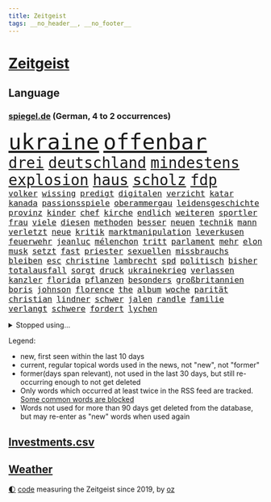 ```yaml
---
title: Zeitgeist
tags: __no_header__, __no_footer__
---
```


# [Zeitgeist](https://oliz.io/zeitgeist/)

## Language

<h3><a href="https://www.spiegel.de" target="_blank">spiegel.de</a> (German, 4 to 2 occurrences)</h3>
<p style="font-family:monospace">
<span style="font-size:32pt"><a href="news_links.html#ukraine" class="current">ukraine</a></span>
<span style="font-size:32pt"><a href="news_links.html#offenbar" class="current">offenbar</a></span>
<br>
<span style="font-size:22pt"><a href="news_links.html#drei" class="current">drei</a></span>
<span style="font-size:22pt"><a href="news_links.html#deutschland" class="current">deutschland</a></span>
<span style="font-size:22pt"><a href="news_links.html#mindestens" class="current">mindestens</a></span>
<span style="font-size:22pt"><a href="news_links.html#explosion" class="current">explosion</a></span>
<span style="font-size:22pt"><a href="news_links.html#haus" class="current">haus</a></span>
<span style="font-size:22pt"><a href="news_links.html#scholz" class="current">scholz</a></span>
<span style="font-size:22pt"><a href="news_links.html#fdp" class="current">fdp</a></span>
<br>
<span style="font-size:12pt"><a href="news_links.html#volker" class="current">volker</a></span>
<span style="font-size:12pt"><a href="news_links.html#wissing" class="current">wissing</a></span>
<span style="font-size:12pt"><a href="news_links.html#predigt" class="current">predigt</a></span>
<span style="font-size:12pt"><a href="news_links.html#digitalen" class="current">digitalen</a></span>
<span style="font-size:12pt"><a href="news_links.html#verzicht" class="current">verzicht</a></span>
<span style="font-size:12pt"><a href="news_links.html#katar" class="current">katar</a></span>
<span style="font-size:12pt"><a href="news_links.html#kanada" class="current">kanada</a></span>
<span style="font-size:12pt"><a href="news_links.html#passionsspiele" class="new">passionsspiele</a></span>
<span style="font-size:12pt"><a href="news_links.html#oberammergau" class="new">oberammergau</a></span>
<span style="font-size:12pt"><a href="news_links.html#leidensgeschichte" class="new">leidensgeschichte</a></span>
<span style="font-size:12pt"><a href="news_links.html#provinz" class="current">provinz</a></span>
<span style="font-size:12pt"><a href="news_links.html#kinder" class="current">kinder</a></span>
<span style="font-size:12pt"><a href="news_links.html#chef" class="current">chef</a></span>
<span style="font-size:12pt"><a href="news_links.html#kirche" class="current">kirche</a></span>
<span style="font-size:12pt"><a href="news_links.html#endlich" class="current">endlich</a></span>
<span style="font-size:12pt"><a href="news_links.html#weiteren" class="current">weiteren</a></span>
<span style="font-size:12pt"><a href="news_links.html#sportler" class="current">sportler</a></span>
<span style="font-size:12pt"><a href="news_links.html#frau" class="current">frau</a></span>
<span style="font-size:12pt"><a href="news_links.html#viele" class="current">viele</a></span>
<span style="font-size:12pt"><a href="news_links.html#diesen" class="current">diesen</a></span>
<span style="font-size:12pt"><a href="news_links.html#methoden" class="new">methoden</a></span>
<span style="font-size:12pt"><a href="news_links.html#besser" class="current">besser</a></span>
<span style="font-size:12pt"><a href="news_links.html#neuen" class="current">neuen</a></span>
<span style="font-size:12pt"><a href="news_links.html#technik" class="current">technik</a></span>
<span style="font-size:12pt"><a href="news_links.html#mann" class="current">mann</a></span>
<span style="font-size:12pt"><a href="news_links.html#verletzt" class="current">verletzt</a></span>
<span style="font-size:12pt"><a href="news_links.html#neue" class="current">neue</a></span>
<span style="font-size:12pt"><a href="news_links.html#kritik" class="current">kritik</a></span>
<span style="font-size:12pt"><a href="news_links.html#marktmanipulation" class="current">marktmanipulation</a></span>
<span style="font-size:12pt"><a href="news_links.html#leverkusen" class="current">leverkusen</a></span>
<span style="font-size:12pt"><a href="news_links.html#feuerwehr" class="current">feuerwehr</a></span>
<span style="font-size:12pt"><a href="news_links.html#jeanluc" class="current">jeanluc</a></span>
<span style="font-size:12pt"><a href="news_links.html#mélenchon" class="current">mélenchon</a></span>
<span style="font-size:12pt"><a href="news_links.html#tritt" class="current">tritt</a></span>
<span style="font-size:12pt"><a href="news_links.html#parlament" class="current">parlament</a></span>
<span style="font-size:12pt"><a href="news_links.html#mehr" class="current">mehr</a></span>
<span style="font-size:12pt"><a href="news_links.html#elon" class="current">elon</a></span>
<span style="font-size:12pt"><a href="news_links.html#musk" class="current">musk</a></span>
<span style="font-size:12pt"><a href="news_links.html#setzt" class="current">setzt</a></span>
<span style="font-size:12pt"><a href="news_links.html#fast" class="current">fast</a></span>
<span style="font-size:12pt"><a href="news_links.html#priester" class="current">priester</a></span>
<span style="font-size:12pt"><a href="news_links.html#sexuellen" class="current">sexuellen</a></span>
<span style="font-size:12pt"><a href="news_links.html#missbrauchs" class="current">missbrauchs</a></span>
<span style="font-size:12pt"><a href="news_links.html#bleiben" class="current">bleiben</a></span>
<span style="font-size:12pt"><a href="news_links.html#esc" class="current">esc</a></span>
<span style="font-size:12pt"><a href="news_links.html#christine" class="current">christine</a></span>
<span style="font-size:12pt"><a href="news_links.html#lambrecht" class="current">lambrecht</a></span>
<span style="font-size:12pt"><a href="news_links.html#spd" class="current">spd</a></span>
<span style="font-size:12pt"><a href="news_links.html#politisch" class="current">politisch</a></span>
<span style="font-size:12pt"><a href="news_links.html#bisher" class="current">bisher</a></span>
<span style="font-size:12pt"><a href="news_links.html#totalausfall" class="new">totalausfall</a></span>
<span style="font-size:12pt"><a href="news_links.html#sorgt" class="current">sorgt</a></span>
<span style="font-size:12pt"><a href="news_links.html#druck" class="current">druck</a></span>
<span style="font-size:12pt"><a href="news_links.html#ukrainekrieg" class="current">ukrainekrieg</a></span>
<span style="font-size:12pt"><a href="news_links.html#verlassen" class="current">verlassen</a></span>
<span style="font-size:12pt"><a href="news_links.html#kanzler" class="current">kanzler</a></span>
<span style="font-size:12pt"><a href="news_links.html#florida" class="current">florida</a></span>
<span style="font-size:12pt"><a href="news_links.html#pflanzen" class="current">pflanzen</a></span>
<span style="font-size:12pt"><a href="news_links.html#besonders" class="current">besonders</a></span>
<span style="font-size:12pt"><a href="news_links.html#großbritannien" class="current">großbritannien</a></span>
<span style="font-size:12pt"><a href="news_links.html#boris" class="current">boris</a></span>
<span style="font-size:12pt"><a href="news_links.html#johnson" class="current">johnson</a></span>
<span style="font-size:12pt"><a href="news_links.html#florence" class="new">florence</a></span>
<span style="font-size:12pt"><a href="news_links.html#the" class="current">the</a></span>
<span style="font-size:12pt"><a href="news_links.html#album" class="current">album</a></span>
<span style="font-size:12pt"><a href="news_links.html#woche" class="current">woche</a></span>
<span style="font-size:12pt"><a href="news_links.html#parität" class="new">parität</a></span>
<span style="font-size:12pt"><a href="news_links.html#christian" class="current">christian</a></span>
<span style="font-size:12pt"><a href="news_links.html#lindner" class="current">lindner</a></span>
<span style="font-size:12pt"><a href="news_links.html#schwer" class="current">schwer</a></span>
<span style="font-size:12pt"><a href="news_links.html#jalen" class="new">jalen</a></span>
<span style="font-size:12pt"><a href="news_links.html#randle" class="new">randle</a></span>
<span style="font-size:12pt"><a href="news_links.html#familie" class="current">familie</a></span>
<span style="font-size:12pt"><a href="news_links.html#verlangt" class="current">verlangt</a></span>
<span style="font-size:12pt"><a href="news_links.html#schwere" class="current">schwere</a></span>
<span style="font-size:12pt"><a href="news_links.html#fordert" class="current">fordert</a></span>
<span style="font-size:12pt"><a href="news_links.html#lychen" class="new">lychen</a></span>
</p>
<details>
<summary>Stopped using...</summary>
<p class="former" style="font-size:12pt">
asche(568) gefüllt(568) toni(568) energien(567) erfahren(567) geschrieben(567) kriminelle(567) strafmaßnahmen(567) verwendet(567) attackieren(566) aufmerksamkeit(566) eindruck(566) gewaltige(566) gäste(566) kommunen(566) kündigung(566) liste(566) maria(566) verhältnis(566) atlantik(565) krankenhäuser(565) körper(565) maß(565) rechtsextremismus(565) schweigt(565) sekunden(565) vergeben(565) versprach(565) atmosphäre(564) brücke(564) coronawelle(564) co₂(564) ddr(564) gekostet(564) verlängerung(564) versäumnisse(564) 400(563) ausfallen(563) erholung(563) gesagt(563) jahrzehnte(563) jens(563) kritisierte(563) portugal(563) stets(563) street(563) taten(563) belarussischen(562) bewaffnete(562) brauchte(562) fuhr(562) hintergründe(562) klaren(562) tore(562) verdächtiger(562) vorher(562) anwalt(561) befindet(561) csuchef(561) entwurf(561) fallzahlen(561) gelassen(561) hans(561) julia(561) kriminellen(561) neueste(561) peru(561) rassistischer(561) reißt(561) software(561) standort(561) verdachts(561) verhängen(561) zahlreichen(561) bereich(560) dadurch(560) eugh(560) gedenken(560) kochinstituts(560) leeren(560) material(560) nutzte(560) rettungskräfte(560) texas(560) tieren(560) wütet(560) äußert(560) abstimmen(559) coronafälle(559) erheblich(559) erwartungen(559) gebrochen(559) infektion(559) kündigen(559) lakers(559) lüge(559) lügen(559) sichern(559) smith(559) sprengstoff(559) vermehrt(559) version(559) vertrauen(559) anbieter(558) angesteckt(558) aufnehmen(558) august(558) digitaler(558) schüssen(558) setzte(558) verwirrung(558) werke(558) angenommen(557) begrenzen(557) botschaften(557) ministerpräsidenten(557) norbert(557) philip(557) schnelltests(557) schwindet(557) spektakulär(557) umso(557) 2011(556) bewertet(556) bezahlt(556) breit(556) bundesstaat(556) coronahilfen(556) dauern(556) erlassen(556) meint(556) politikerinnen(556) schlimmsten(556) werben(556) siegen(555) abwehr(554) bestehen(554) mode(554) razzien(554) demokratische(553) frische(553) hotels(553) härter(553) netanyahu(553) verbände(553) fahrrad(552) institut(552) kryptowährung(552) 2030(551) angerichtet(551) anlass(551) mieter(551) neuauflage(551) hund(550) siegte(549) trainiert(549) 600(548) eigentümer(548) emissionen(548) gefangene(548) stadion(548) torhüter(548) festgestellt(547) überschwemmungen(547) deutsches(546) gold(546) beiträge(545) eigener(545) gaben(545) juristisch(545) monats(545) störung(545) tiefen(545) vorgaben(545) gestürzt(544) rettete(544) wind(544) begründet(543) achten(542) verwickelt(542) vorne(542) beteiligen(541) gewahrsam(541) gouverneur(541) spektakuläre(541) mama(540) rose(540) status(540) tennisprofi(540) rückstand(539) hinten(538) hoffnungen(538) landet(538) nationalen(538) einschätzung(537) saintgermain(536) sydney(536) syrer(536) verkürzt(536) nation(535) kapitel(533) wandel(533) leider(532) vermissen(532) händler(531) stört(531) begangen(530) hausarrest(530) hinterlässt(529) iranischen(529) jurist(529) grünenchefin(528) schock(527) afrikas(526) gerieten(526) ministerien(526) coronaauflagen(524) bundesnetzagentur(523) olympia(523) rückblick(523) vorgenommen(522) riesiges(521) lockerungen(520) kanadas(518) prägte(518) massaker(517) smartphones(517) zdf(517) kleinkind(516) staatlichen(516) sperren(515) staatsoberhaupt(515) eingeräumt(514) geflohen(513) überfordert(513) ausgaben(512) coronaimpfungen(511) topspiel(511) weltmeisterschaft(507) bundespräsidenten(505) fotografieren(504) strukturen(502) gesetzlichen(500) heimsieg(500) rätseln(500) hagen(499) antony(498) befunden(490) berühmtesten(489) geheime(489) erzieher(488) abhilfe(486) coronawochenüberblick(483) woelki(479) uskapitol(477) wetterdienst(472) 95(459) technische(459) glasgow(458) langjährige(458) bestens(454) ungemütlich(439) extremwetter(437) behindern(436) anfeindungen(429) 20jährige(427) bahnverkehr(425) indiens(420) zusammenbruch(419) orte(402) rum(401) untermauert(399) strecken(396) erschoss(391) 15jähriger(385) verlag(375) höchster(374) tabu(369) financial(365) mindeststeuer(365) umständen(362) zufriedener(360) erschüttern(359) niemandem(357) forschende(356) raumfahrt(352) holz(349) auszeichnung(347) genesen(347) vorreiter(341) freigegeben(339) pop(332) absolute(331) heizkosten(327) serbien(326) kugel(325) ständigen(324) müll(323) eingeladen(322) vorgang(322) ungeimpft(321) individuelle(318) 01(317) parkplatz(316) millionenstadt(315) mangelware(314) bezichtigt(311) osaka(311) fluggesellschaften(310) naftali(310) entsorgt(309) schwäche(308) erhöhte(307) ernstfall(307) traditionelle(306) unwettern(305) lebensmitteln(304) naht(304) geheimer(302) urteilte(302) 1962(301) kroatien(301) vodafone(300) gegenspieler(298) morgens(298) schrumpft(298) zusammengestoßen(298) norwegische(295) europol(294) verwandten(293) schließung(290) 72(289) axel(286) gorillas(286) intendant(280) rt(280) geräumt(274) lebten(272) fällig(271) beliebte(267) gesund(266) traten(266) erzieherinnen(264) kollision(264) lebron(264) beeinträchtigt(262) archäologen(260) krisenmanagement(260) badenbaden(259) berühmteste(255) bewahrt(255) unterdrückung(255) erkenntnissen(254) moritz(253) grand(252) regnet(252) staatsmedien(252) genervt(250) netzwerke(250) verkehrt(248) zivile(248) verzockt(247) films(246) düsseldorfer(244) gültig(242) verstecken(241) übertragen(241) 05(238) kohleausstieg(238) göringeckardt(237) inneren(237) samsung(236) regierte(235) world(234) masters(233) nadine(233) springer(232) diebe(230) tierwelt(230) mitmachen(228) produktionsausfälle(228) holstein(225) regale(224) katrin(223) hero(222) hingerichtet(222) weltberühmt(222) lutz(221) zeitgleich(221) satt(220) wittert(219) geburtstagsfeier(216) zusehen(216) anheben(215) nikita(214) vorteil(214) ausgetauscht(213) nfl(213) renten(212) arktis(209) hell(208) kursieren(208) 1991(207) epic(206) denkbar(205) spitzenspiel(204) amtskollegen(202) durchschnittlich(202) erfolgen(202) gefälschtem(202) älteste(202) beeinflusst(201) vornehmen(201) friedens(200) ice(200) 20jährigen(199) adam(199) natostaaten(199) jesse(198) berlinbrandenburg(197) erneuerbaren(196) bettina(194) hitzewellen(194) bedeckt(193) begriffe(192) hey(192) rauswurf(192) einschätzungen(191) nachziehen(191) mannschaften(189) kälte(188) kredite(186) unterstützten(186) geheimdienste(183) grauen(183) plastikmüll(183) sauer(183) ambitioniert(181) scherz(180) damaligen(179) massen(178) mitarbeiterinnen(178) bereichen(177) hinrichtung(177) siegerin(177) aaron(176) gezielten(176) hals(176) registrierten(176) medienkonzern(174) coronapatienten(173) ampelpartner(170) swr(170) beruft(169) idioten(169) reichelt(169) kommissionspräsidentin(168) valencia(168) westlicher(168) bayernstar(167) beliebt(167) bundestagsvizepräsidentin(167) feind(166) klimaneutralität(166) zimmermann(166) konzentration(165) generationen(164) spaghetti(163) gegentore(161) wach(161) airlines(160) wissenschaftlichen(160) zweifache(160) christiane(159) hinsicht(159) empfindliche(158) sammlung(158) stürzten(158) schärfere(157) qualität(156) schienen(156) wetten(156) gestiegene(155) paparazzi(155) staatsstreich(155) befreite(154) jugendorganisation(154) khan(154) zehnjähriger(154) bosnienherzegowina(153) hohes(153) angeblicher(152) fassen(151) anleitung(150) formel1saison(148) strafstoß(148) verglich(148) auseinander(147) flüchtling(147) hinein(147) technischer(147) gründet(145) kursiert(145) rauschgift(145) schmutzige(144) meteorologen(143) windenergie(143) wolfsburger(143) zustande(142) 107(141) koma(141) getestete(140) überlastet(140) krankenversicherungen(137) menschenrechtslage(137) missverstanden(137) vergangenes(136) 87(135) allgemeinen(135) ibizaaffäre(135) mondes(135) pessimistisch(134) zugelassene(134) endlose(133) teuerung(133) wecken(133) käme(132) atomverhandlungen(131) diplomatisch(131) gestaltet(131) interpol(131) verabschieden(131) arbeite(130) klappt(130) pink(130) stimmte(130) personalnot(129) coviderkrankung(128) schärfste(128) surfer(128) totschlags(128) 33jährigen(127) fdpminister(127) letztlich(127) bemerkenswerte(126) erbeuten(126) muscheln(125) tabellenkeller(125) buschmann(124) impfausweis(124) verschleppung(124) papa(123) problematisch(123) geflohene(122) klettern(122) sicherheitslücke(122) verurteilen(122) mühen(121) antrittsbesuch(120) downing(120) masepin(120) kanye(119) offenbarte(119) vincent(119) zwayer(119) schneefall(117) solar(117) berger(116) beschwört(116) fälschen(116) krisengebiete(116) rechner(116) brunner(115) gespenst(115) gewaltigen(114) kollege(114) kriterien(114) anpassungen(113) haderte(113) spielplan(113) alleingelassen(112) auswanderer(112) paartherapeutin(112) moderierte(111) zusammengezogen(111) beherrscht(110) coronaschutzmaßnahmen(110) influencerin(110) lastwagenfahrer(109) normalen(109) polarisiert(109) 270(108) aktionismus(108) bescheren(108) kaczyński(108) beschaffung(107) defibrillator(106) dreyer(106) knüpft(106) konsulat(106) malu(106) rheinlandpfälzische(106) vettel(105) zusammengefasst(105) allzu(104) gefühlen(104) haftbefehle(104) flaggen(103) hilflos(103) juristischen(103) reiches(102) finanzschwache(101) impfpflichtdebatte(101) lehrermangel(101) zerfallen(101) alpenland(100) grünem(100) vizeregierungschef(100) liebte(99) millionäre(98) nirvana(98) schimpansen(98) vorsätze(98) einbußen(97) geschenk(96) muslimische(96) nahrungsmittel(96) medienanstalt(95) sowjetische(95) bonn(94) bunt(94) erneuert(94) fröhlich(94) brandanschlag(93) gewaltsame(93) anhand(92) herzattacke(92) erwerben(91) 2002(90) anklagepunkten(90) bronx(89) klassenzimmern(89) stünden(89) teppich(89) angestiegen(88) entspannen(88) süßigkeiten(88) 82jährige(87) frachtcontainer(87) klimaschädliche(87) methan(87) siebenjährige(87) veteranen(87) wehrdienst(87) einmarschieren(86) knappes(86) lügner(86) repariert(86) schlimmere(86) vitali(86) dilettanten(85) filmemacher(85) färbt(85) guantanamo(85) justizministerium(85) kurioser(85) stemmen(85) wahlrechtsreform(85) brisante(84) emotionalen(84) gütern(84) influencerinnen(84) provozierte(84) soloselbstständige(84) verweist(84) verzweifeln(84) wundert(84) baltimore(83) columbus(83) diebesgut(83) joggen(83) kontrollverlust(83) strände(83) getroffenen(82) grünenführung(82) isolieren(82) massenmord(82) notfallversorgung(82) schüttelte(82) barty(81) inselgruppe(81) leistungsträger(81) nachwirkungen(81) plündern(81) rollo(81) 2014(80) genozid(80) mitverantwortung(80) pokert(80) unterschlagen(80) verdienst(80) anrede(79) geschworenen(79) gespürt(79) kernkraftwerke(79) litauens(79) misstrauensvotum(79) photography(79) ustalent(79) berlusconi(78) besprachen(78) entschlossenheit(78) fifaboss(78) hollywoodstars(78) infantino(78) silvio(78) unicef(78) à(78) energiekonzerns(77) premierministerin(77) säbelrasseln(77) thyssenkrupp(77) yann(77) zweistellige(77) entgegenzusetzen(76) prenzlauer(76) stock(76) verfügbaren(76) 55jährigen(75) altkanzlerin(75) experiment(75) nürnberger(75) ungewohnte(75) überfordern(75) beckham(74) fürchtete(74) pfeiffer(74) rückruf(74) schätzt(74) elefanten(73) hashtags(73) autokorso(72) umtriebiger(72) burkina(71) faso(71) jugendstrafe(71) kapitols(71) kleinbus(71) lasten(71) risikogruppen(71) vergewaltigte(71) 37jährigen(70) heimischen(70) komplott(70) minusgrade(70) sehnt(70) weltlage(70) begingen(69) stromausfälle(69) unterstellt(69) aufsteigen(68) kfwförderung(68) kylian(68) mbappé(68) schwanken(68) ashleigh(67) eingeplant(67) rené(67) swiatek(67) funk(66) gleichnamigen(66) konkurrentin(66) englands(65) frühlings(65) verbleib(65) abstoßen(64) anfangszeit(64) bankkunden(64) favoritinnen(64) gebühren(64) ausgeweitet(63) auszuweiten(63) machtstrukturen(63) mitgliedern(63) stabschef(63) stoffe(63) versagen(63) verspätungen(63) vorstellbar(63) 250000(62) pokerturnier(62) raubes(62) vollständigen(62) exsoldaten(61) kirchen(61) betrugs(60) dr(60) gefeierte(60) hagelt(60) jackson(60) oxford(60) projekten(60) putschversuch(60) verschleppt(60) verwandt(60) erhoffen(59) grausame(59) umzusetzen(59) verhilft(59) wegfällt(59) wirtschaften(59) abgestimmt(58) lehnte(58) sarkastisch(58) zeilen(58) zärtlich(58) coronalockerungen(57) jennifer(57) jugendstudie(57) saied(57) schneeregen(57) wettbewerbe(57) ahnung(56) bidenregierung(56) bizarrer(56) dubiosen(56) heidenheim(56) 37jähriger(55) abgezogen(55) container(55) geldwäscheverdachtsfälle(55) halbzeit(55) klum(55) komiker(55) sees(54) uralten(54) interessiert(53) kommerzielle(53) löwe(53) kappen(52) leyens(52) verblüfft(52) 1100(51) noble(51) seenotretter(51) versprechungen(51) geforscht(50) kluge(50) ost(50) pannen(50) plastik(50) ratlos(50) unberührte(50) 95jährige(49) a7(49) erforschen(49) ermuntert(49) hagelschauers(49) meiden(49) samuel(49) schneiden(49) swingerklub(49) verlangten(49) bekanntwerden(48) gelegen(48) sekretärin(48) stürmischen(48) zögerte(48) freizeitpark(47) profitierte(47) rückblickend(47) außenpolitische(46) einigermaßen(46) fünften(46) schockierte(46) schreckliche(46) taktischen(46) zittern(46) angepöbelt(45) gardasee(45) sanktion(45) untereinander(45) 59jähriger(44) altenpfleger(44) germany(44) knast(44) lobbyregister(44) omikronsubtyp(44) ankommt(43) gepanzerte(43) glaubte(43) mangelhaft(43) starkregen(43) verdirbt(43) beschuldigten(42) bobic(42) eingetroffen(42) fredi(42) infektiologin(42) nukleare(42) regalen(42) schneidet(42) sicherheitsrat(42) studio(42) titelchancen(42) todesopfers(42) westafrikanischen(42) wiedereinführung(42) wohnhäuser(42) bekundet(41) bindung(41) juliane(41) mateusz(41) morawiecki(41) niedergestochen(41) schadensersatzklagen(41) sponsoren(41) statistisches(41) tanken(41) östlichen(41) abstiegsbedrohte(40) jochen(40) natalia(40) stationierung(40) usverteidigungsministerium(40) vergessenen(40) ausweiten(39) bröckelt(39) diskrepanz(39) iaeachef(39) jenen(39) mariano(39) power(39) sperrte(39) 48jährigen(38) afghanen(38) gru(38) mobil(38) riskant(38) saarländische(38) spannendes(38) belgrad(37) bombardierte(37) exfreundin(37) parlamentariergruppe(37) ukrainischem(37) iowa(36) ipccklimabericht(36) schutt(36) unomenschenrechtsrat(36) verstummen(36) vorziehen(36) wappnen(36) weltklimarat(36) zwingt(36) ausgang(35) bewegenden(35) creative(35) director(35) duo(35) erarbeitet(35) fußballverbände(35) streitkräften(35) versetzen(35) weltklimabericht(35) auflösen(34) biathlet(34) bundestrainerin(34) coronakennzahlen(34) empören(34) iwan(34) natotreffen(34) wirtschaftshilfen(34) zugunglück(34) überfielen(34) 1977(33) couch(33) kürzester(33) zerstörungen(33) chemiewaffeneinsatz(32) chemische(32) ehemaligem(32) energieembargo(32) natoostflanke(32) osterferien(32) rabatt(32) ungewiss(32) bundeswirtschaftsministerium(31) sachs(31) ahr(30) chemiewaffen(30) drücken(30) hauchdünn(30) schnellere(30) weltmeisters(30) wladmir(30) flüchtlingsheim(29) hansa(29) invasionsarmee(29) kombattanten(29) unterkunft(29) verbandes(29) abstiegsplatz(28) ausgenommen(28) dokumentieren(28) dreierpack(28) großhändler(28) neymar(28) verfügt(28) ablöse(27) chemischer(27) eye(27) fed(27) mach(27) obduktion(27) queer(27) raketenangriff(27) revolutionsgarden(27) tankrabatt(27) vermögenswerte(27) verwüstungen(26) übersetzt(26) befristetes(25) schnelleren(25) achtes(24) endpunkt(24) gaststätten(24) volkes(24) 25jähriger(23) ferraripilot(23) mechaniker(23) nebenwirkungen(23) wikinger(23) irina(22) karim(22) kriegstage(22) vorort(22) 60jähriger(21) angetreten(21) freundinnen(21) grundordnung(21) indian(21) kalifornischen(21) kalt(21) militärbündnisses(21) natomitglied(21) pogačar(21) sardinien(21) sound(21) tadej(21) wells(21) zusammenleben(21) zweifelhaft(21) autonomie(20) co2emissionen(20) erwischen(20) leugnet(20) unterscheidet(20) wahlrecht(20) merke(19) messungen(19) verweis(19) zwangsarbeit(19) indem(18) menschenrechtsorganisationen(18) umentschieden(18) verfolgung(18) abzusetzen(17) angestellte(17) bauten(17) emporkömmling(17) fahrlehrer(17) friedensvertrag(17) paddeln(17) schiefgelaufen(17) stalin(17) amerikanischer(16) arkansas(16) gerüstet(16) nulltarif(16) staatstragend(16) wmqualifikation(16) aufzunehmen(15) coronamaskenpflicht(15) familienleben(15) häftling(15) insolvenzverschleppung(15) isch(15) lungenembolie(15) schutzmaßnahme(15) andauernden(14) hartnäckig(14) kommunizieren(14) kontext(14) studienergebnisse(14) zdfsportstudio(14) besorgniserregend(13) enthielten(13) gelenkt(13) normalverdiener(13) ordentlich(13) registrierte(13) zweifelt(13) öffentlicher(13) aggressor(12) dfl(12) mikroplastik(12) dir(11) grauens(11) hurtigruten(11) neutralität(11) ohrfeigeneklat(11)
</p>
</details>
<p>Legend:
<ul>
<li><span class="new">new</span>, first seen within the last 10 days</li>
<li><span class="current">current</span>, regular topical words used in the news, not "new", not "former"</li>
<li><span class="former">former(days span relevant)</span>, not used in the last 30 days, but still re-occurring enough to not get deleted</li>
<li>Only words which occurred at least twice in the RSS feed are tracked. <a href="language/filters.py">Some common words are blocked</a></li>
<li>Words not used for more than 90 days get deleted from the database, but may re-enter as "new" words when used again</li>
</ul>
</p>

## [Investments](investments.html)[.csv](investments.csv)

## [Weather](weather.html)

<footer>
<a href="javascript:toggleTheme()" class="nav">🌓</a>
<a href="https://github.com/ooz/zeitgeist">code</a> measuring the Zeitgeist since 2019, by <a href="https://oliz.io">oz</a>
</footer>
